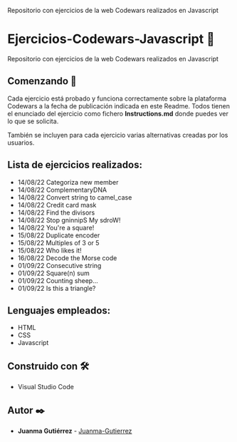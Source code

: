 Repositorio con ejercicios de la web Codewars realizados en Javascript

# Ejercicios-Codewars-Javascript 🧰

Repositorio con ejercicios de la web Codewars realizados en Javascript

## Comenzando 🚀

Cada ejercicio está probado y funciona correctamente sobre la plataforma Codewars a la fecha de publicación indicada en este Readme. Todos tienen el enunciado del ejercicio como fichero **Instructions.md** donde puedes ver lo que se solicita.

También se incluyen para cada ejercicio varias alternativas creadas por los usuarios.

## Lista de ejercicios realizados:

-   14/08/22 Categoriza new member
-   14/08/22 ComplementaryDNA
-   14/08/22 Convert string to camel_case
-   14/08/22 Credit card mask
-   14/08/22 Find the divisors
-   14/08/22 Stop gninnipS My sdroW!
-   14/08/22 You're a square!
-   15/08/22 Duplicate encoder
-   15/08/22 Multiples of 3 or 5
-   15/08/22 Who likes it!
-   16/08/22 Decode the Morse code
-   01/09/22 Consecutive string
-   01/09/22 Square(n) sum
-   01/09/22 Counting sheep...
-   01/09/22 Is this a triangle?

## Lenguajes empleados:

-   HTML
-   CSS
-   Javascript

## Construido con 🛠️

-   Visual Studio Code

## Autor ✒️

-   **Juanma Gutiérrez** - [Juanma-Gutierrez](https://github.com/Juanma-Gutierrez)
